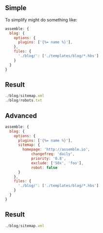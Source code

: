 ## Simple

To simplify might do something like:

```js
assemble: {
  blog: {
    options: {
      plugins: ['{%= name %}'],
    },
    files: {
      './blog/': ['./templates/blog/*.hbs']
    }
  }
}

```

## Result

```js
./blog/sitemap.xml
./blog/robots.txt
```

## Advanced

```js
assemble: {
  blog: {
    options: {
      plugins: ['{%= name %}'],
      sitemap: {
        homepage: 'http://assemble.io',
            changefreq: 'daily',
            priority: '0.8',
            exclude: ['50x', 'foo'],
            robot: false
      }
    },
    files: {
      './blog/': ['./templates/blog/*.hbs']
    }
  }
}
```

## Result

```js
./blog/sitemap.xml
```
